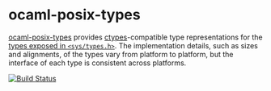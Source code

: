 ocaml-posix-types
=================

[ocaml-posix-types](https://github.com/yallop/ocaml-posix-types)
provides
[ctypes](https://github.com/ocamllabs/ocaml-ctypes)-compatible type
representations for the
[types exposed in `<sys/types.h>`](http://pubs.opengroup.org/onlinepubs/9699919799/basedefs/sys_types.h.html).
The implementation details, such as sizes and alignments, of the types
vary from platform to platform, but the interface of each type
is consistent across platforms.

[![Build Status](https://travis-ci.org/yallop/ocaml-posix-types.svg?branch=master)](https://travis-ci.org/yallop/ocaml-posix-types)
